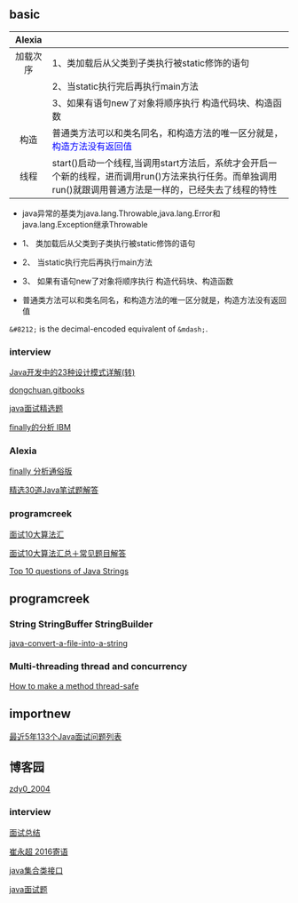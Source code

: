 ## basic

| Alexia  |   |   
|:-:|---|
|  加载次序 | 1、类加载后从父类到子类执行被static修饰的语句 |   
|   | 2、当static执行完后再执行main方法 |   
|   | 3、如果有语句new了对象将顺序执行 构造代码块、构造函数 |  
|  构造 | 普通类方法可以和类名同名，和构造方法的唯一区分就是，<span style="color:blue">构造方法没有返回值</span> |  
|  线程 | start()启动一个线程,当调用start方法后，系统才会开启一个新的线程，进而调用run()方法来执行任务。而单独调用run()就跟调用普通方法是一样的，已经失去了线程的特性 | 



*	java异常的基类为java.lang.Throwable,java.lang.Error和java.lang.Exception继承Throwable

*	1、 类加载后从父类到子类执行被static修饰的语句
* 	2、 当static执行完后再执行main方法
*  3、 如果有语句new了对象将顺序执行 构造代码块、构造函数
*  普通类方法可以和类名同名，和构造方法的唯一区分就是，构造方法没有返回值

<p><code>&amp;#8212;</code> is the decimal-encoded
equivalent of <code>&amp;mdash;</code>.</p>

### interview

[Java开发中的23种设计模式详解(转)](http://www.cnblogs.com/maowang1991/archive/2013/04/15/3023236.html)

[dongchuan.gitbooks](https://dongchuan.gitbooks.io/java-interview-question/java/sleep_and_wait.html)

[java面试精选题](http://www.cnblogs.com/hnlshzx/p/3491587.html)

[finally的分析 IBM](https://www.ibm.com/developerworks/cn/java/j-lo-finally/)

### Alexia

[finally 分析通俗版](http://www.cnblogs.com/lanxuezaipiao/p/3440471.html)

[精选30道Java笔试题解答](http://www.cnblogs.com/lanxuezaipiao/p/3371224.html#3612102)

### programcreek

[面试10大算法汇](http://www.programcreek.com/2012/11/top-10-algorithms-for-coding-interview/)

[面试10大算法汇总＋常见题目解答](http://www.programcreek.com/2012/12/面试10大算法汇总＋常见题目解答/)

[Top 10 questions of Java Strings](http://www.programcreek.com/2013/09/top-10-faqs-of-java-strings/)

## programcreek

### String StringBuffer StringBuilder

[java-convert-a-file-into-a-string](http://www.programcreek.com/2011/11/java-convert-a-file-into-a-string/)

### Multi-threading thread and concurrency

[How to make a method thread-safe ](http://www.programcreek.com/2014/02/how-to-make-a-method-thread-safe-in-java/)

## importnew

[最近5年133个Java面试问题列表](http://www.importnew.com/17232.html)

## 博客园

[zdy0_2004](http://www.voidcn.com/blog/zdy0_2004/article/p-6407997.html)


### interview

[面试总结](http://www.voidcn.com/blog/zdy0_2004/article/p-6494594.html)

[崔永超 2016寄语](http://blog.didispace.com/kai-pian-wo-de-2015/)

[java集合类接口](https://github.com/CarpenterLee/JavaLambdaInternals/blob/master/3-Lambda%20and%20Collections.md)

[java面试题](http://www.voidcn.com/blog/zdy0_2004/article/p-6407997.html)
